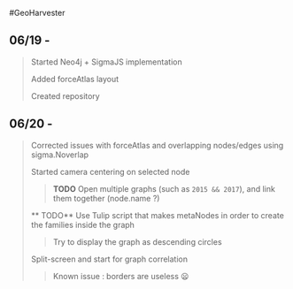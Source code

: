 #GeoHarvester

## 06/19 - 
> Started Neo4j + SigmaJS implementation
>
> Added forceAtlas layout
>
> Created repository
>

## 06/20 - 
> Corrected issues with forceAtlas and overlapping nodes/edges using sigma.Noverlap
>
> Started camera centering on selected node
>> **TODO** Open multiple graphs (such as `2015 && 2017`), and link them together (node.name ?)
>
> ** TODO** Use Tulip script that makes metaNodes in order to create the families inside the graph
>> Try to display the graph as descending circles
>
> Split-screen and start for graph correlation
>> Known issue : borders are useless :frowning:
